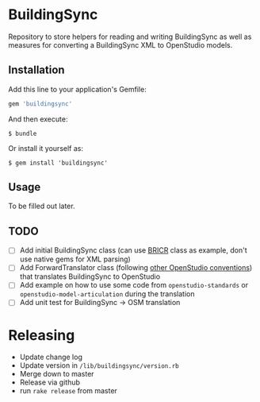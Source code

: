 # BuildingSync

Repository to store helpers for reading and writing BuildingSync as well as measures for converting a BuildingSync XML to OpenStudio models.

## Installation

Add this line to your application's Gemfile:

```ruby
gem 'buildingsync'
```

And then execute:

    $ bundle

Or install it yourself as:

    $ gem install 'buildingsync'

## Usage

To be filled out later. 

## TODO

- [ ] Add initial BuildingSync class (can use [BRICR](https://github.com/NREL/bricr/blob/develop/lib/bricr/building_sync.rb) class as example, don't use native gems for XML parsing)
- [ ] Add ForwardTranslator class (following [other OpenStudio conventions](https://github.com/NREL/OpenStudio/blob/develop/openstudiocore/src/gbxml/ForwardTranslator.hpp)) that translates BuildingSync to OpenStudio
- [ ] Add example on how to use some code from ```openstudio-standards``` or ```openstudio-model-articulation``` during the translation
- [ ] Add unit test for BuildingSync -> OSM translation

# Releasing

* Update change log
* Update version in `/lib/buildingsync/version.rb`
* Merge down to master
* Release via github
* run `rake release` from master